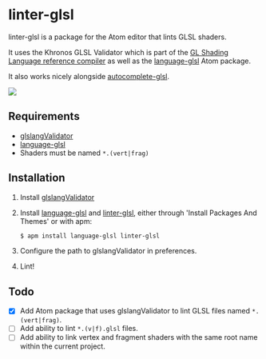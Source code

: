 # linter-glsl

linter-glsl is a package for the Atom editor that lints GLSL shaders.

It uses the Khronos GLSL Validator which is part of the [GL Shading Language reference compiler](https://www.khronos.org/opengles/sdk/tools/Reference-Compiler/) as well as the [language-glsl](https://atom.io/packages/language-glsl) Atom package.

It also works nicely alongside [autocomplete-glsl](https://atom.io/packages/autocomplete-glsl).

![](https://andystanton.github.io/linter-glsl/images/linter-glsl-1.0.0.png)

## Requirements

 * [glslangValidator](https://www.khronos.org/opengles/sdk/tools/Reference-Compiler/)
 * [language-glsl](https://atom.io/packages/language-glsl)
 * Shaders must be named ```*.(vert|frag)```

## Installation

1. Install [glslangValidator](https://www.khronos.org/opengles/sdk/tools/Reference-Compiler/)
2. Install [language-glsl](https://atom.io/packages/language-glsl) and [linter-glsl](https://atom.io/packages/linter-glsl), either through 'Install Packages And Themes' or with apm:

   ```sh
   $ apm install language-glsl linter-glsl
   ```
3. Configure the path to glslangValidator in preferences.
4. Lint!

## Todo

 * [x] Add Atom package that uses glslangValidator to lint GLSL files named ```*.(vert|frag)```.
 * [ ] Add ability to lint ```*.(v|f).glsl``` files.
 * [ ] Add ability to link vertex and fragment shaders with the same root name within the current project.
